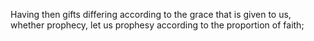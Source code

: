 Having then gifts differing according to the grace that is given to us, whether prophecy, let us prophesy according to the proportion of faith;
